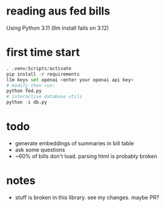 # reading aus fed bills

Using Python 3.11 (llm install fails on 3.12)

# first time start
```py
. .venv/Scripts/activate
pip install -r requirements
llm keys set openai <enter your openai api key>
# modify then run:
python fed.py
# interactive database utils
python -i db.py
```

# todo
- generate embeddings of summaries in bill table
- ask some questions
- ~60% of bills don't load. parsing html is probably broken

# notes
- stuff is broken in this library. see my changes. maybe PR?
